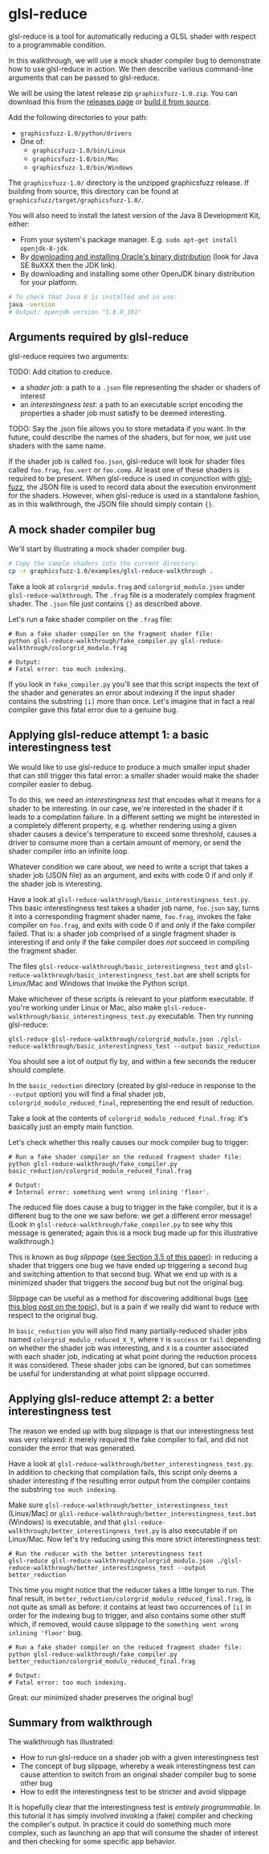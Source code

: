 # glsl-reduce

glsl-reduce is a tool for automatically reducing a GLSL shader with respect to a programmable condition.

In this walkthrough, we will use a mock shader compiler bug to demonstrate how
to use glsl-reduce in action.  We then describe various command-line arguments
that can be passed to glsl-reduce.

We will be using the latest release zip `graphicsfuzz-1.0.zip`.
You can download this from the [releases page](glsl-fuzz-releases.md)
or [build it from source](glsl-fuzz-build.md).

Add the following directories to your path:

* `graphicsfuzz-1.0/python/drivers`
* One of:
  * `graphicsfuzz-1.0/bin/Linux`
  * `graphicsfuzz-1.0/bin/Mac`
  * `graphicsfuzz-1.0/bin/Windows`

The `graphicsfuzz-1.0/` directory is the unzipped graphicsfuzz release.
If building from source, this directory can be found at `graphicsfuzz/target/graphicsfuzz-1.0/`.

You will also need to install the latest version of the Java 8 Development Kit,
either:

* From your system's package manager. E.g. `sudo apt-get install openjdk-8-jdk`.
* By [downloading and installing Oracle's binary distribution](http://www.oracle.com/technetwork/java/javase/downloads/index.html) (look for Java SE 8uXXX then the JDK link).
* By downloading and installing some other OpenJDK binary distribution for your platform.


```sh
# To check that Java 8 is installed and in use:
java -version
# Output: openjdk version "1.8.0_181"
```

## Arguments required by glsl-reduce

glsl-reduce requires two arguments:

TODO: Add citation to creduce.

* a *shader job*: a path to a `.json` file representing the shader or shaders of interest
* an *interestingness test*: a path to an executable script encoding the properties a shader job must satisfy to be deemed interesting.


TODO: Say the .json file allows you to store metadata if you want. In the future, could describe the names of the shaders, but for now, we just use shaders with the same name.

If the shader job is called `foo.json`, glsl-reduce will look for shader files
called `foo.frag`, `foo.vert` or `foo.comp`.  At least one of these shaders is
required to be present.  When glsl-reduce is used in conjunction with
[glsl-fuzz](glsl-fuzz-intro.md), the JSON file is used to record data about the execution
environment for the shaders.  However, when glsl-reduce is used in a standalone
fashion, as in this walkthrough, the JSON file should simply contain `{}`.

## A mock shader compiler bug

We'll start by illustrating a mock shader compiler bug.

```sh
# Copy the sample shaders into the current directory:
cp -r graphicsfuzz-1.0/examples/glsl-reduce-walkthrough .

```

Take a look at `colorgrid_modulo.frag` and `colorgrid_modulo.json` under
`glsl-reduce-walkthrough`.  The `.frag` file is a moderately complex fragment
shader.  The `.json` file just contains `{}` as described above.

Let's run a fake shader compiler on the `.frag` file:

```
# Run a fake shader compiler on the fragment shader file:
python glsl-reduce-walkthrough/fake_compiler.py glsl-reduce-walkthrough/colorgrid_modulo.frag

# Output:
# Fatal error: too much indexing.

```

If you look in `fake_compiler.py` you'll see that this script inspects the text
of the shader and generates an error about indexing if the input shader contains
the substring `[i]` more than once.  Let's imagine that in fact a real compiler
gave this fatal error due to a genuine bug.


## Applying glsl-reduce attempt 1: a basic interestingness test

We would like to use glsl-reduce to produce a much smaller input shader that can
still trigger this fatal error: a smaller shader would make the shader compiler
easier to debug.

To do this, we need an *interestingness test* that encodes what it means for a
shader to be interesting.  In our case, we're interested in the shader if it
leads to a compilation failure.  In a different setting we might be interested
in a completely different property, e.g. whether rendering using a given shader
causes a device's temperature to exceed some threshold, causes a driver to
consume more than a certain amount of memory, or send the shader compiler into
an infinite loop.

Whatever condition we care about, we need to write a script that takes a shader
job (JSON file) as an argument, and exits with code 0 if and only if the shader
job is interesting.

Have a look at `glsl-reduce-walkthrough/basic_interestingness_test.py`.  This
basic interestingness test takes a shader job name, `foo.json` say, turns it
into a corresponding fragment shader name, `foo.frag`, invokes the fake compiler
on `foo.frag`, and exits with code 0 if and only if the fake compiler failed.
That is: a shader job comprised of a single fragment shader is interesting if
and only if the fake compiler does *not* succeed in compiling the fragment
shader.

The files `glsl-reduce-walkthrough/basic_interestingness_test` and
`glsl-reduce-walkthrough/basic_interestingness_test.bat` are shell scripts for
Linux/Mac and Windows that invoke the Python script.

Make whichever of these scripts is relevant to your platform executable.  If
you're working under Linux or Mac, also make
`glsl-reduce-walkthrough/basic_interestingness_test.py` executable.  Then try
running glsl-reduce:

```
glsl-reduce glsl-reduce-walkthrough/colorgrid_modulo.json ./glsl-reduce-walkthrough/basic_interestingness_test --output basic_reduction
```

You should see a lot of output fly by, and within a few seconds the reducer
should complete.

In the `basic_reduction` directory (created by glsl-reduce in response to the
`--output` option) you will find a final shader job,
`colorgrid_modulo_reduced_final`, representing the end result of reduction.

Take a look at the contents of `colorgrid_modulo_reduced_final.frag`: it's
basically just an empty main function.

Let's check whether this really causes our mock compiler bug to trigger:

```
# Run a fake shader compiler on the reduced fragment shader file:
python glsl-reduce-walkthrough/fake_compiler.py basic_reduction/colorgrid_modulo_reduced_final.frag

# Output:
# Internal error: something went wrong inlining 'floor'.

```

The reduced file does cause a bug to trigger in the fake compiler, but it is a
different bug to the one we saw before: we get a different error message!  (Look
in `glsl-reduce-walkthrough/fake_compiler.py` to see why this message is
generated; again this is a mock bug made up for this illustrative walkthrough.)

This is known as *bug slippage* ([see Section 3.5 of this
paper](https://www.cs.utah.edu/~regehr/papers/pldi13.pdf)): in reducing a shader
that triggers one bug we have ended up triggering a second bug and switching
attention to that second bug.  What we end up with is a minimized shader that
triggers the *second* bug but not the original bug.

Slippage can be useful as a method for discovering additional bugs ([see this
blog post on the topic](https://blog.regehr.org/archives/1284)), but is a pain
if we really did want to reduce with respect to the original bug.

In `basic_reduction` you will also find many partially-reduced shader jobs named
`colorgrid_modulo_reduced_X_Y`, where `Y` is `success` or `fail` depending on
whether the shader job was interesting, and `X` is a counter associated with
each shader job, indicating at what point during the reduction process it was
considered.  These shader jobs can be ignored, but can sometimes be useful for
understanding at what point slippage occurred.


## Applying glsl-reduce attempt 2: a better interestingness test

The reason we ended up with bug slippage is that our interestingness test was
very relaxed: it merely required the fake compiler to fail, and did not consider
the error that was generated.

Have a look at `glsl-reduce-walkthrough/better_interestingness_test.py`.  In
addition to checking that compilation fails, this script only deems a shader
interesting if the resulting error output from the compiler contains the
substring `too much indexing`.

Make sure `glsl-reduce-walkthrough/better_interestingness_test` (Linux/Mac) or
`glsl-reduce-walkthrough/better_interestingness_test.bat` (Windows) is
executable, and that `glsl-reduce-walkthrough/better_interestingness_test.py` is
also executable if on Linux/Mac.  Now let's try reducing using this more strict
interestingness test:

```
# Run the reducer with the better interestingness test
glsl-reduce glsl-reduce-walkthrough/colorgrid_modulo.json ./glsl-reduce-walkthrough/better_interestingness_test --output better_reduction
```

This time you might notice that the reducer takes a little longer to run.  The
final result, in `better_reduction/colorgrid_modulo_reduced_final.frag`, is not
quite as small as before: it contains at least two occurrences of `[i]` in order
for the indexing bug to trigger, and also contains some other stuff which, if
removed, would cause slippage to the `something went wrong inlining 'floor'`
bug.

```
# Run a fake shader compiler on the reduced fragment shader file:
python glsl-reduce-walkthrough/fake_compiler.py better_reduction/colorgrid_modulo_reduced_final.frag

# Output:
# Fatal error: too much indexing.

```

Great: our minimized shader preserves the original bug!


## Summary from walkthrough

The walkthrough has illustrated:

* How to run glsl-reduce on a shader job with a given interestingness test
* The concept of bug slippage, whereby a weak interestingness test can cause attention to switch from an original shader compiler bug to some other bug
* How to edit the interestingness test to be stricter and avoid slippage

It is hopefully clear that the interestingness test is *entirely programmable*.
In this tutorial it has simply involved invoking a (fake) compiler and checking
the compiler's output.  In practice it could do something much more complex,
such as launching an app that will consume the shader of interest and then
checking for some specific app behavior.
